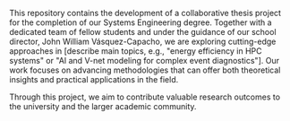 This repository contains the development of a collaborative thesis project for the completion of our Systems Engineering degree. Together with a dedicated team of fellow students and under the guidance of our school director, John William Vásquez-Capacho, we are exploring cutting-edge approaches in [describe main topics, e.g., "energy efficiency in HPC systems" or "AI and V-net modeling for complex event diagnostics"]. Our work focuses on advancing methodologies that can offer both theoretical insights and practical applications in the field.

Through this project, we aim to contribute valuable research outcomes to the university and the larger academic community.
